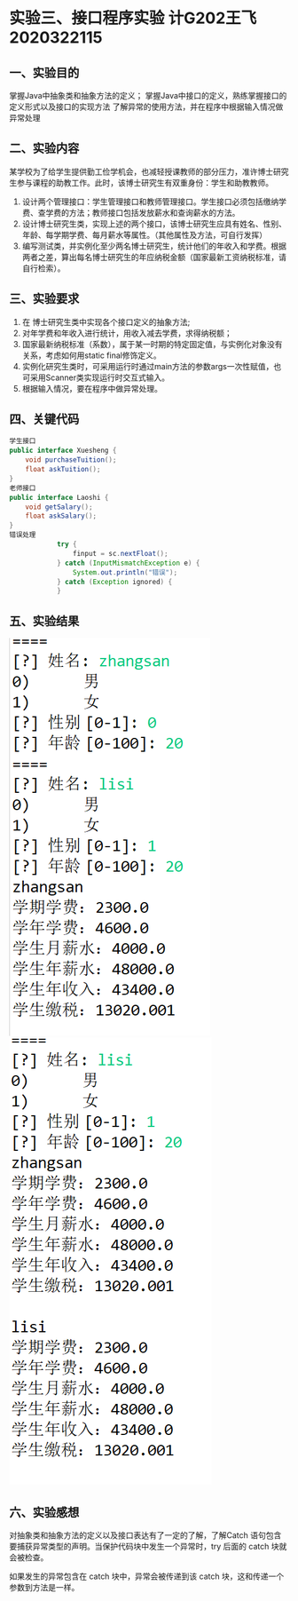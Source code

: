 # 实验三、接口程序实验 计G202王飞2020322115

## 一、实验目的
掌握Java中抽象类和抽象方法的定义； 
掌握Java中接口的定义，熟练掌握接口的定义形式以及接口的实现方法
了解异常的使用方法，并在程序中根据输入情况做异常处理

## 二、实验内容
某学校为了给学生提供勤工俭学机会，也减轻授课教师的部分压力，准许博士研究生参与课程的助教工作。此时，该博士研究生有双重身份：学生和助教教师。
1.	设计两个管理接口：学生管理接口和教师管理接口。学生接口必须包括缴纳学费、查学费的方法；教师接口包括发放薪水和查询薪水的方法。
2.	设计博士研究生类，实现上述的两个接口，该博士研究生应具有姓名、性别、年龄、每学期学费、每月薪水等属性。（其他属性及方法，可自行发挥）
3.	编写测试类，并实例化至少两名博士研究生，统计他们的年收入和学费。根据两者之差，算出每名博士研究生的年应纳税金额（国家最新工资纳税标准，请自行检索）。

## 三、实验要求
1.	在 博士研究生类中实现各个接口定义的抽象方法;
2.	对年学费和年收入进行统计，用收入减去学费，求得纳税额；
3.	国家最新纳税标准（系数），属于某一时期的特定固定值，与实例化对象没有关系，考虑如何用static  final修饰定义。
4.	实例化研究生类时，可采用运行时通过main方法的参数args一次性赋值，也可采用Scanner类实现运行时交互式输入。
5.	根据输入情况，要在程序中做异常处理。

## 四、关键代码
```Java
学生接口
public interface Xuesheng {
    void purchaseTuition();
    float askTuition();
}
老师接口
public interface Laoshi {
    void getSalary();
    float askSalary();
}
错误处理
            try {
                finput = sc.nextFloat();
            } catch (InputMismatchException e) {
                System.out.println("错误");
            } catch (Exception ignored) {
            }

```

## 五、实验结果
<img src="实验结果1.png">
<img src="实验结果2.png">

## 六、实验感想

对抽象类和抽象方法的定义以及接口表达有了一定的了解，了解Catch 语句包含要捕获异常类型的声明。当保护代码块中发生一个异常时，try 后面的 catch 块就会被检查。

如果发生的异常包含在 catch 块中，异常会被传递到该 catch 块，这和传递一个参数到方法是一样。
